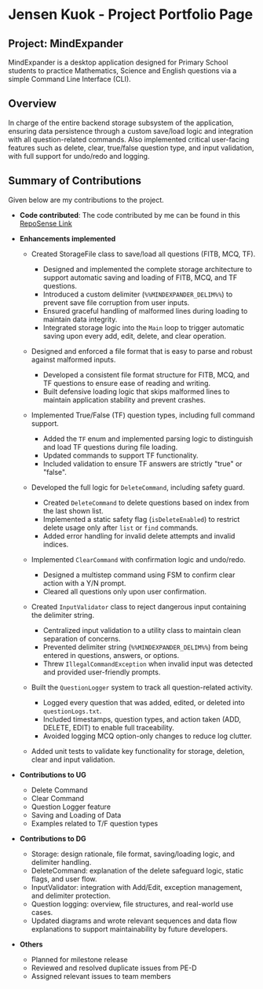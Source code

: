 # Jensen Kuok - Project Portfolio Page

## Project: MindExpander
MindExpander is a desktop application designed for Primary School students to practice Mathematics, Science and English
questions via a simple Command Line Interface (CLI).

## Overview
In charge of the entire backend storage subsystem of the application, ensuring data persistence through a custom 
save/load logic and integration with all question-related commands. Also implemented critical user-facing features such 
as delete, clear, true/false question type, and input validation, with full support for undo/redo and logging.

## Summary of Contributions
Given below are my contributions to the project.

* __Code contributed__:  The code contributed by me can be found in this [RepoSense Link](https://nus-cs2113-ay2425s2.github.io/tp-dashboard/?search=jensen&sort=groupTitle&sortWithin=title&timeframe=commit&mergegroup=&groupSelect=groupByRepos&breakdown=true&checkedFileTypes=docs~functional-code~test-code~other&since=2025-02-21&tabOpen=true&tabType=authorship&tabAuthor=Jensenkuok&tabRepo=AY2425S2-CS2113-F12-3%2Ftp%5Bmaster%5D&authorshipIsMergeGroup=false&authorshipFileTypes=docs~functional-code~test-code&authorshipIsBinaryFileTypeChecked=false&authorshipIsIgnoredFilesChecked=false)
* __Enhancements implemented__
  * Created StorageFile class to save/load all questions (FITB, MCQ, TF).
    * Designed and implemented the complete storage architecture to support automatic saving and loading of FITB, MCQ, and TF questions.
    * Introduced a custom delimiter (`%%MINDEXPANDER_DELIM%%`) to prevent save file corruption from user inputs.
    * Ensured graceful handling of malformed lines during loading to maintain data integrity.
    * Integrated storage logic into the `Main` loop to trigger automatic saving upon every add, edit, delete, and clear operation.
    
  * Designed and enforced a file format that is easy to parse and robust against malformed inputs.
    * Developed a consistent file format structure for FITB, MCQ, and TF questions to ensure ease of reading and writing.
    * Built defensive loading logic that skips malformed lines to maintain application stability and prevent crashes.

  * Implemented True/False (TF) question types, including full command support.
    * Added the `TF` enum and implemented parsing logic to distinguish and load TF questions during file loading.
    * Updated commands to support TF functionality.
    * Included validation to ensure TF answers are strictly "true" or "false".

  * Developed the full logic for `DeleteCommand`, including safety guard.
    * Created `DeleteCommand` to delete questions based on index from the last shown list.
    * Implemented a static safety flag (`isDeleteEnabled`) to restrict delete usage only after `list` or `find` commands.
    * Added error handling for invalid delete attempts and invalid indices.

  * Implemented `ClearCommand` with confirmation logic and undo/redo.
    * Designed a multistep command using FSM to confirm clear action with a Y/N prompt.
    * Cleared all questions only upon user confirmation.

  * Created `InputValidator` class to reject dangerous input containing the delimiter string.
    * Centralized input validation to a utility class to maintain clean separation of concerns.
    * Prevented delimiter string (`%%MINDEXPANDER_DELIM%%`) from being entered in questions, answers, or options.
    * Threw `IllegalCommandException` when invalid input was detected and provided user-friendly prompts.

  * Built the `QuestionLogger` system to track all question-related activity.
    * Logged every question that was added, edited, or deleted into `questionLogs.txt`.
    * Included timestamps, question types, and action taken (ADD, DELETE, EDIT) to enable full traceability.
    * Avoided logging MCQ option-only changes to reduce log clutter.

  * Added unit tests to validate key functionality for storage, deletion, clear and input validation.

* __Contributions to UG__
    * Delete Command
    * Clear Command
    * Question Logger feature
    * Saving and Loading of Data
    * Examples related to T/F question types
  
* __Contributions to DG__
    * Storage: design rationale, file format, saving/loading logic, and delimiter handling.
    * DeleteCommand: explanation of the delete safeguard logic, static flags, and user flow.
    * InputValidator: integration with Add/Edit, exception management, and delimiter protection.
    * Question logging: overview, file structures, and real-world use cases.
    * Updated diagrams and wrote relevant sequences and data flow explanations to support maintainability by future developers.

* __Others__
    * Planned for milestone release
    * Reviewed and resolved duplicate issues from PE-D
    * Assigned relevant issues to team members
